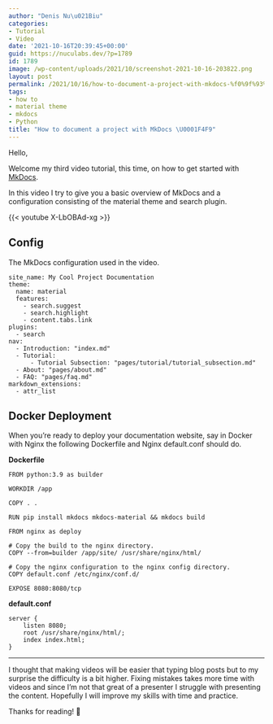 ```yaml
---
author: "Denis Nu\u021Biu"
categories:
- Tutorial
- Video
date: '2021-10-16T20:39:45+00:00'
guid: https://nuculabs.dev/?p=1789
id: 1789
image: /wp-content/uploads/2021/10/screenshot-2021-10-16-203822.png
layout: post
permalink: /2021/10/16/how-to-document-a-project-with-mkdocs-%f0%9f%93%b9/
tags:
- how to
- material theme
- mkdocs
- Python
title: "How to document a project with MkDocs \U0001F4F9"
---
```

Hello,


Welcome my third video tutorial, this time, on how to get started with [MkDocs](https://www.mkdocs.org/).


In this video I try to give you a basic overview of MkDocs and a configuration consisting of the material theme and search plugin.


{{< youtube X-LbOBAd-xg >}}

## Config


The MkDocs configuration used in the video.


```
site_name: My Cool Project Documentation
theme:
  name: material
  features:
    - search.suggest
    - search.highlight
    - content.tabs.link
plugins:
  - search
nav:
  - Introduction: "index.md"
  - Tutorial:
      - Tutorial Subsection: "pages/tutorial/tutorial_subsection.md"
  - About: "pages/about.md"
  - FAQ: "pages/faq.md"
markdown_extensions:
  - attr_list
```


## Docker Deployment


When you’re ready to deploy your documentation website, say in Docker with Nginx the following Dockerfile and Nginx default.conf should do.


**Dockerfile**


```
FROM python:3.9 as builder

WORKDIR /app

COPY . .

RUN pip install mkdocs mkdocs-material && mkdocs build

FROM nginx as deploy

# Copy the build to the nginx directory.
COPY --from=builder /app/site/ /usr/share/nginx/html/

# Copy the nginx configuration to the nginx config directory.
COPY default.conf /etc/nginx/conf.d/

EXPOSE 8080:8080/tcp
```


**default.conf**


```
server {
    listen 8080;
    root /usr/share/nginx/html/;
    index index.html;
}
```


- - - - - -


I thought that making videos will be easier that typing blog posts but to my surprise the difficulty is a bit higher. Fixing mistakes takes more time with videos and since I’m not that great of a presenter I struggle with presenting the content. Hopefully I will improve my skills with time and practice.


Thanks for reading! 🍻